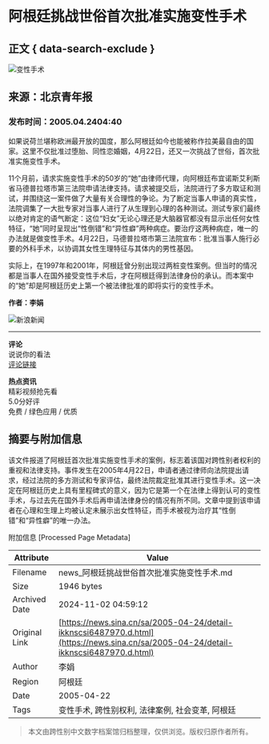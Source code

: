 # 阿根廷挑战世俗首次批准实施变性手术

## 正文 { data-search-exclude }


![变性手术](//n.sinaimg.cn/sinakd10200/360/w180h180/20221208/6d62-6e393c6cd18267730e6b994bdc59d07e.jpg)

## 来源：北京青年报

### 发布时间：2005.04.2404:40

如果说荷兰堪称欧洲最开放的国度，那么阿根廷如今也能被称作拉美最自由的国家。这里不仅批准过堕胎、同性恋婚姻，4月22日，还又一次挑战了世俗，首次批准实施变性手术。

11个月前，请求实施变性手术的50岁的“她”由律师代理，向阿根廷布宜诺斯艾利斯省马德普拉塔市第三法院申请法律支持。请求被提交后，法院进行了多方取证和测试，并围绕这一案件做了大量有关合理性的争论。为了断定当事人申请的真实性，法院调集了一大批专家对当事人进行了从生理到心理的各种测试。测试专家们最终以绝对肯定的语气断定：这位“妇女”无论心理还是大脑器官都没有显示出任何女性特征，“她”同时呈现出“性倒错”和“异性癖”两种病症。要治疗这两种病症，唯一的办法就是做变性手术。4月22日，马德普拉塔市第三法院宣布：批准当事人施行必要的外科手术，以协调其女性生理特征与其体内的男性基因。

实际上，在1997年和2001年，阿根廷曾分别出现过两桩变性案例。但当时的情况都是当事人在国外接受变性手术后，才在阿根廷得到法律身份的承认。而本案中的“她”却是阿根廷历史上第一个被法律批准的即将实行的变性手术。

**作者：李娟**

![新浪新闻](https://n.sinaimg.cn/default/80905340/20200331/sinalogo.png)

___

**评论**  
说说你的看法  
[评论链接](https://cmnt.sina.cn/index?product=comos&index=kknscsi6487970&tj_ch=news&is_clear=0)  

**热点资讯**  
精彩视频抢先看  
5.0分好评  
免费 / 绿色应用 / 优质  

## 摘要与附加信息

<!-- tcd_abstract -->
该文件报道了阿根廷首次批准实施变性手术的案例，标志着该国对跨性别者权利的重视和法律支持。事件发生在2005年4月22日，申请者通过律师向法院提出请求，经过法院的多方测试和专家评估，最终法院裁定批准其进行变性手术。这一决定在阿根廷历史上具有里程碑式的意义，因为它是第一个在法律上得到认可的变性手术，与过去先在国外手术后再申请法律身份的情况有所不同。文章中提到该申请者在心理和生理上均被认定未展示出女性特征，而手术被视为治疗其“性倒错”和“异性癖”的唯一办法。
<!-- tcd_abstract_end -->

附加信息 [Processed Page Metadata]

| Attribute       | Value                                  |
|-----------------|----------------------------------------|
| Filename        | news_阿根廷挑战世俗首次批准实施变性手术.md                             |
| Size            | 1946 bytes                           |
| Archived Date   | 2024-11-02 04:59:12                             |
| Original Link   | [https://news.sina.cn/sa/2005-04-24/detail-ikknscsi6487970.d.html](https://news.sina.cn/sa/2005-04-24/detail-ikknscsi6487970.d.html)                       |
| Author          | 李娟                               |
| Region          | 阿根廷                               |
| Date            | 2005-04-22                                 |
| Tags            | 变性手术, 跨性别权利, 法律案例, 社会变革, 阿根廷                                 |
>
> 本文由跨性别中文数字档案馆归档整理，仅供浏览。版权归原作者所有。
>
